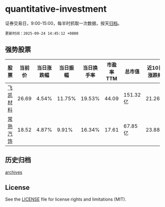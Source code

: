 # quantitative-investment

证券交易日，9:00-15:00，每半时抓取一次数据，按天[归档](archives)。

`更新时间：2025-09-24 14:45:12 +0800`

## 强势股票

|股票|当前价|当日涨跌幅|当日振幅|当日换手率|市盈率TTM|总市值|近10日涨跌幅|
|----|----|----|----|----|----|----|----|
|[飞凯材料](https://xueqiu.com/S/SZ300398)|26.69|4.54%|11.75%|19.53%|44.09|151.32亿|21.26%|
|[常熟汽饰](https://xueqiu.com/S/SH603035)|18.52|4.87%|9.91%|16.34%|17.61|67.85亿|23.88%|

## 历史归档

[archives](archives)

## License

See the [LICENSE](LICENSE) file for license rights and limitations (MIT).